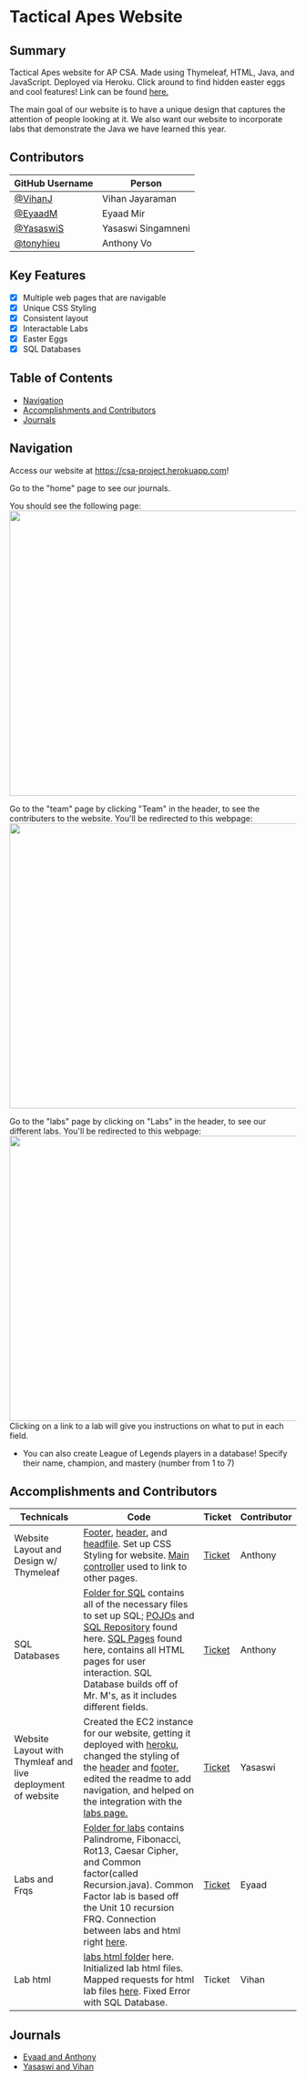 # Tactical Apes Website

## Summary
Tactical Apes website for AP CSA. Made using Thymeleaf, HTML, Java, and JavaScript. Deployed via Heroku. Click around to find hidden easter eggs and cool features! Link can be found <a href="https://csa-project.herokuapp.com/" target="_blank">here.</a>

The main goal of our website is to have a unique design that captures the attention of people looking at it. We also want our website to incorporate labs that demonstrate the Java we have learned this year. 

## Contributors
| GitHub Username | Person |
| --- | --- |
| [@VihanJ](https://github.com/VihanJ) | Vihan Jayaraman |
| [@EyaadM](https://github.com/eyaadm) | Eyaad Mir |
| [@YasaswiS](https://github.com/YasaswiS) | Yasaswi Singamneni |
| [@tonyhieu](https://github.com/tonyhieu) | Anthony Vo |

## Key Features
- [x] Multiple web pages that are navigable
- [x] Unique CSS Styling
- [x] Consistent layout
- [x] Interactable Labs
- [x] Easter Eggs
- [x] SQL Databases 

## Table of Contents
- [Navigation](https://github.com/tonyhieu/P1-Tactical-Apes-Site/blob/master/README.md#navigation)
- [Accomplishments and Contributors](https://github.com/tonyhieu/P1-Tactical-Apes-Site/blob/master/README.md#accomplishments-and-contributors)
- [Journals](https://github.com/tonyhieu/P1-Tactical-Apes-Site/blob/master/README.md#journals)

## Navigation

Access our website at https://csa-project.herokuapp.com! 

Go to the "home" page to see our journals. 

You should see the following page:
<img src="https://media.discordapp.net/attachments/787235941373837332/818711475912048640/unknown.png?width=1366&height=670" width="1200" height="500">


Go to the "team" page by clicking "Team" in the header, to see the contributers to the website.
You'll be redirected to this webpage:
<img src="https://media.discordapp.net/attachments/787235941373837332/818711564164530176/unknown.png?width=1391&height=669" width="1200" height="500">

Go to the "labs" page by clicking on "Labs" in the header, to see our different labs.
You'll be redirected to this webpage:
<img src="https://media.discordapp.net/attachments/787235941373837332/818711639905009664/unknown.png?width=1376&height=669" width="1200" height="500">
Clicking on a link to a lab will give you instructions on what to put in each field.

 - You can also create League of Legends players in a database! Specify their name, champion, and mastery (number from 1 to 7)

<!--
## Goals and Tickets
| Person | Overall Goals | Progress | Ticket |
| --- | --- | --- | --- |
| Vihan Jayaraman | Work on implementing old simulations into website | Did research on how to incorporate swing into website | [Ticket](https://github.com/tonyhieu/P1-Tactical-Apes-Site/projects/4)
| Eyaad Mir | Add files labs and algorithms into website to show AP CSA requirements | Worked on [Palindrome](https://github.com/tonyhieu/P1-Tactical-Apes-Site/blob/master/src/main/java/files/labs/Palindrome.java), [Fibonacci](https://github.com/tonyhieu/P1-Tactical-Apes-Site/blob/master/src/main/java/files/labs/Fibonacci.java), and Cipher labs([Caesar](https://github.com/tonyhieu/P1-Tactical-Apes-Site/blob/master/src/main/java/files/labs/Caesar.java) and [Rot13](https://github.com/tonyhieu/P1-Tactical-Apes-Site/blob/master/src/main/java/files/labs/Rot13.java)). Also worked on the html for the [labs page](https://github.com/tonyhieu/P1-Tactical-Apes-Site/blob/master/src/main/resources/templates/pages/labs.html). Made this [easter egg](https://github.com/tonyhieu/P1-Tactical-Apes-Site/blob/52f6adaa6ec3d6053482fe16d974bb30245e50ef/src/main/resources/templates/pages/team.html#L38) | [Ticket](https://github.com/tonyhieu/P1-Tactical-Apes-Site/projects/3) | 
| Yasaswi Singamneni | Create back end support, deployment | Created the EC2 instance for our website, getting it deployed with [heroku](https://www.heroku.com/), changed the styling of the [header](https://github.com/tonyhieu/P1-Tactical-Apes-Site/blob/master/src/main/resources/templates/fragments/header.html) and [footer](https://github.com/tonyhieu/P1-Tactical-Apes-Site/blob/master/src/main/resources/templates/fragments/footer.html), edited the readme to add navigation, and helped on the integration with the [labs page.](https://github.com/tonyhieu/P1-Tactical-Apes-Site/blob/master/src/main/resources/templates/pages/labs.html) | [Ticket](https://github.com/tonyhieu/P1-Tactical-Apes-Site/projects/2) |
| Anthony Vo | Web development, web design, HTML and CSS | Created the [styling](https://github.com/tonyhieu/P1-Tactical-Apes-Site/blob/master/src/main/resources/templates/fragments/headfile.html), [header](https://github.com/tonyhieu/P1-Tactical-Apes-Site/blob/master/src/main/resources/templates/fragments/header.html), [footer](https://github.com/tonyhieu/P1-Tactical-Apes-Site/blob/master/src/main/resources/templates/fragments/footer.html), [home](https://github.com/tonyhieu/P1-Tactical-Apes-Site/blob/master/src/main/resources/templates/index.html), and [team](https://github.com/tonyhieu/P1-Tactical-Apes-Site/blob/master/src/main/resources/templates/pages/team.html) page for our website. Also made this [easter egg](https://github.com/tonyhieu/P1-Tactical-Apes-Site/blob/52f6adaa6ec3d6053482fe16d974bb30245e50ef/src/main/resources/templates/pages/team.html#L26). There are more. Try to find them! | [Ticket](https://github.com/tonyhieu/P1-Tactical-Apes-Site/projects/1) |
-->

## Accomplishments and Contributors
| Technicals | Code | Ticket | Contributor |
| --- | --- | --- | --- |
| Website Layout and Design w/ Thymeleaf | [Footer](https://github.com/tonyhieu/P1-Tactical-Apes-Site/blob/master/src/main/resources/templates/fragments/footer.html), [header](https://github.com/tonyhieu/P1-Tactical-Apes-Site/blob/master/src/main/resources/templates/fragments/header.html), and [headfile](https://github.com/tonyhieu/P1-Tactical-Apes-Site/blob/master/src/main/resources/templates/fragments/headfile.html). Set up CSS Styling for website. [Main controller](https://github.com/tonyhieu/P1-Tactical-Apes-Site/blob/51ef45bef0a89ff1c2fbf0c45a244222270608b7/src/main/java/files/labs/MainController.java#L13-L25) used to link to other pages.  | [Ticket](https://github.com/tonyhieu/P1-Tactical-Apes-Site/projects/1) | Anthony |
| SQL Databases | [Folder for SQL](https://github.com/tonyhieu/P1-Tactical-Apes-Site/tree/master/src/main/java/files/labs/modelsSQL) contains all of the necessary files to set up SQL; [POJOs](https://github.com/tonyhieu/P1-Tactical-Apes-Site/blob/master/src/main/java/files/labs/modelsSQL/Player.java) and [SQL Repository](https://github.com/tonyhieu/P1-Tactical-Apes-Site/blob/master/src/main/java/files/labs/modelsSQL/PlayerSqlRepository.java) found here. [SQL Pages](https://github.com/tonyhieu/P1-Tactical-Apes-Site/tree/master/src/main/resources/templates/pages/mvc/sql) found here, contains all HTML pages for user interaction. SQL Database builds off of Mr. M's, as it includes different fields. | [Ticket](https://github.com/tonyhieu/P1-Tactical-Apes-Site/projects/5) | Anthony |
| Website Layout with Thymleaf and live deployment of website | Created the EC2 instance for our website, getting it deployed with [heroku](https://www.heroku.com/), changed the styling of the [header](https://github.com/tonyhieu/P1-Tactical-Apes-Site/blob/master/src/main/resources/templates/fragments/header.html) and [footer](https://github.com/tonyhieu/P1-Tactical-Apes-Site/blob/master/src/main/resources/templates/fragments/footer.html), edited the readme to add navigation, and helped on the integration with the [labs page.](https://github.com/tonyhieu/P1-Tactical-Apes-Site/blob/master/src/main/resources/templates/pages/labs.html) | [Ticket](https://github.com/tonyhieu/P1-Tactical-Apes-Site/projects/2) | Yasaswi |
| Labs and Frqs | [Folder for labs](https://github.com/tonyhieu/P1-Tactical-Apes-Site/tree/master/src/main/java/files/labs) contains Palindrome, Fibonacci, Rot13, Caesar Cipher, and Common factor(called Recursion.java). Common Factor lab is based off the Unit 10 recursion FRQ. Connection between labs and html right [here](https://github.com/tonyhieu/P1-Tactical-Apes-Site/blob/5aa7700d909d91b45d767a9fd342e91de51bb2d3/src/main/java/files/labs/MainController.java#L39-75). | [Ticket](https://github.com/tonyhieu/P1-Tactical-Apes-Site/projects/3) | Eyaad |
| Lab html | [labs html folder](https://github.com/tonyhieu/P1-Tactical-Apes-Site/tree/master/src/main/resources/templates/pages/labs) here. Initialized lab html files. Mapped requests for html lab files [here](https://github.com/tonyhieu/P1-Tactical-Apes-Site/blob/master/src/main/java/files/labs/MainController.java#L28-37). Fixed Error with SQL Database. | Ticket | Vihan |

## Journals
- [Eyaad and Anthony](https://docs.google.com/document/d/1_TAdjjngp_0zO604YmFBRjesVqBiyebn3PxdbbQfVCM/edit?usp=sharing)
- [Yasaswi and Vihan](https://docs.google.com/document/d/1YGXgR4pPUf52Tl2DBQ33JKAiH2Ob1iPUPTL69cVNPw8/edit?usp=sharing)




